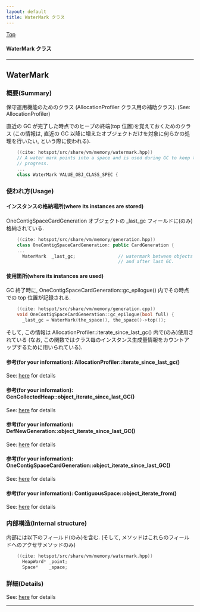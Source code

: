 ```yaml
---
layout: default
title: WaterMark クラス 
---
```

[Top](../index.html)

#### WaterMark クラス 



---
## <a name="noBN55tyaw" id="noBN55tyaw">WaterMark</a>

### 概要(Summary)
保守運用機能のためのクラス (AllocationProfiler クラス用の補助クラス). (See: AllocationProfiler)

直近の GC が完了した時点でのヒープの終端(top 位置)を覚えておくためのクラス
(この情報は, 直近の GC 以降に増えたオブジェクトだけを対象に何らかの処理を行いたい, という際に使われる).


```cpp
    ((cite: hotspot/src/share/vm/memory/watermark.hpp))
    // A water mark points into a space and is used during GC to keep track of
    // progress.
    ...
    class WaterMark VALUE_OBJ_CLASS_SPEC {
```

### 使われ方(Usage)
#### インスタンスの格納場所(where its instances are stored)
OneContigSpaceCardGeneration オブジェクトの _last_gc フィールドに(のみ)格納されている.


```cpp
    ((cite: hotspot/src/share/vm/memory/generation.hpp))
    class OneContigSpaceCardGeneration: public CardGeneration {
    ...
      WaterMark  _last_gc;                // watermark between objects allocated before
                                          // and after last GC.
```

#### 使用箇所(where its instances are used)
GC 終了時に, OneContigSpaceCardGeneration::gc_epilogue() 内でその時点での top 位置が記録される.


```cpp
    ((cite: hotspot/src/share/vm/memory/generation.cpp))
    void OneContigSpaceCardGeneration::gc_epilogue(bool full) {
      _last_gc = WaterMark(the_space(), the_space()->top());
```

そして, この情報は AllocationProfiler::iterate_since_last_gc() 内で(のみ)使用されている
(なお, この関数ではクラス毎のインスタンス生成量情報をカウントアップするために用いられている).

#### 参考(for your information): AllocationProfiler::iterate_since_last_gc()
See: [here](no3269KhL.html) for details
#### 参考(for your information): GenCollectedHeap::object_iterate_since_last_GC()
See: [here](no3269XrR.html) for details
#### 参考(for your information): DefNewGeneration::object_iterate_since_last_GC()
See: [here](no3269k1X.html) for details
#### 参考(for your information): OneContigSpaceCardGeneration::object_iterate_since_last_GC()
See: [here](no3269x_d.html) for details
#### 参考(for your information): ContiguousSpace::object_iterate_from()
See: [here](no3269-Jk.html) for details
### 内部構造(Internal structure)
内部には以下のフィールド(のみ)を含む.
(そして, メソッドはこれらのフィールドへのアクセサメソッドのみ)


```cpp
    ((cite: hotspot/src/share/vm/memory/watermark.hpp))
      HeapWord* _point;
      Space*    _space;
```





### 詳細(Details)
See: [here](../doxygen/classWaterMark.html) for details

---
